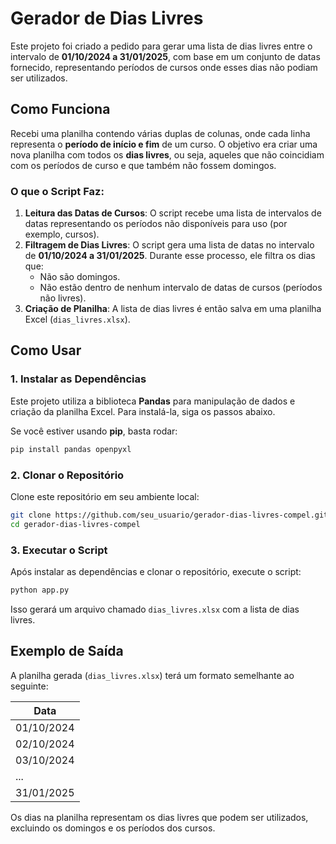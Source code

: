 # Gerador de Dias Livres

Este projeto foi criado a pedido para gerar uma lista de dias livres entre o intervalo de **01/10/2024 a 31/01/2025**, com base em um conjunto de datas fornecido, representando períodos de cursos onde esses dias não podiam ser utilizados.

## Como Funciona

Recebi uma planilha contendo várias duplas de colunas, onde cada linha representa o **período de início e fim** de um curso. O objetivo era criar uma nova planilha com todos os **dias livres**, ou seja, aqueles que não coincidiam com os períodos de curso e que também não fossem domingos.

### O que o Script Faz:

1. **Leitura das Datas de Cursos**: O script recebe uma lista de intervalos de datas representando os períodos não disponíveis para uso (por exemplo, cursos).
2. **Filtragem de Dias Livres**: O script gera uma lista de datas no intervalo de **01/10/2024 a 31/01/2025**. Durante esse processo, ele filtra os dias que:
   - Não são domingos.
   - Não estão dentro de nenhum intervalo de datas de cursos (períodos não livres).
3. **Criação de Planilha**: A lista de dias livres é então salva em uma planilha Excel (`dias_livres.xlsx`).

## Como Usar

### 1. Instalar as Dependências

Este projeto utiliza a biblioteca **Pandas** para manipulação de dados e criação da planilha Excel. Para instalá-la, siga os passos abaixo.

Se você estiver usando **pip**, basta rodar:

```bash
pip install pandas openpyxl
```

### 2. Clonar o Repositório

Clone este repositório em seu ambiente local:

```bash
git clone https://github.com/seu_usuario/gerador-dias-livres-compel.git
cd gerador-dias-livres-compel
```

### 3. Executar o Script

Após instalar as dependências e clonar o repositório, execute o script:

```bash
python app.py
```

Isso gerará um arquivo chamado `dias_livres.xlsx` com a lista de dias livres.

## Exemplo de Saída

A planilha gerada (`dias_livres.xlsx`) terá um formato semelhante ao seguinte:

| Data       |
|------------|
| 01/10/2024 |
| 02/10/2024 |
| 03/10/2024 |
| ...        |
| 31/01/2025 |

Os dias na planilha representam os dias livres que podem ser utilizados, excluindo os domingos e os períodos dos cursos.
